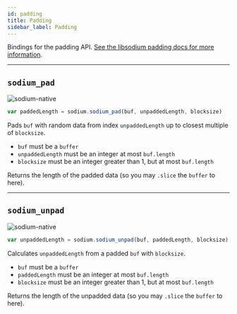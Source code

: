 ```yaml
---
id: padding
title: Padding
sidebar_label: Padding
---
```


Bindings for the padding API. [See the libsodium padding docs for more information](https://download.libsodium.org/doc/padding).
***
## `sodium_pad`
![sodium-native][node]
``` js
var paddedLength = sodium.sodium_pad(buf, unpaddedLength, blocksize)
```
Pads `buf` with random data from index `unpaddedLength` up to closest multiple of `blocksize`.
* `buf` must be a `buffer`
* `unpaddedLength` must be an integer at most `buf.length`
* `blocksize` must be an integer greater than 1, but at most `buf.length`

Returns the length of the padded data (so you may `.slice` the `buffer` to here).
***
## `sodium_unpad`
![sodium-native][node]
``` js
var unpaddedLength = sodium.sodium_unpad(buf, paddedLength, blocksize)
```
Calculates `unpaddedLength` from a padded `buf` with `blocksize`.
* `buf` must be a `buffer`
* `paddedLength` must be an integer at most `buf.length`
* `blocksize` must be an integer greater than 1, but at most `buf.length`

Returns the length of the unpadded data (so you may `.slice` the `buffer` to here).


[js]: /docusaurus/img/icon_js.svg
[node]: /docusaurus/img/nodejs-icon.svg
